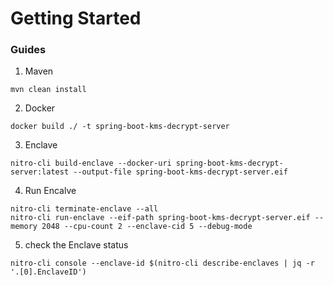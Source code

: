 # Getting Started

### Guides

1. Maven
```aidl
mvn clean install
```
2. Docker
```shell
docker build ./ -t spring-boot-kms-decrypt-server
```
3. Enclave
```shell
nitro-cli build-enclave --docker-uri spring-boot-kms-decrypt-server:latest --output-file spring-boot-kms-decrypt-server.eif
```
4. Run Encalve
```shell
nitro-cli terminate-enclave --all
nitro-cli run-enclave --eif-path spring-boot-kms-decrypt-server.eif --memory 2048 --cpu-count 2 --enclave-cid 5 --debug-mode
```
5. check the Enclave status
```shell
nitro-cli console --enclave-id $(nitro-cli describe-enclaves | jq -r '.[0].EnclaveID')
```

